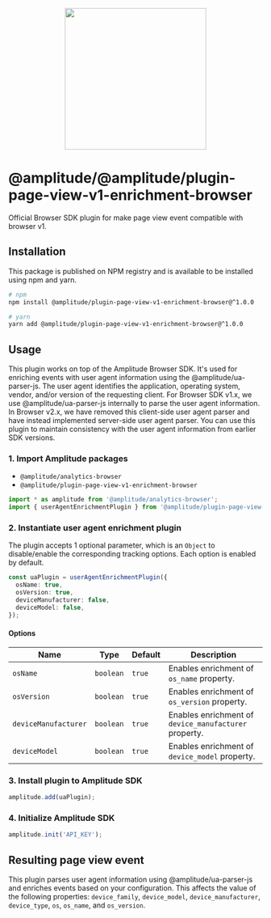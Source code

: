 <p align="center">
  <a href="https://amplitude.com" target="_blank" align="center">
    <img src="https://static.amplitude.com/lightning/46c85bfd91905de8047f1ee65c7c93d6fa9ee6ea/static/media/amplitude-logo-with-text.4fb9e463.svg" width="280">
  </a>
  <br />
</p>

# @amplitude/@amplitude/plugin-page-view-v1-enrichment-browser

Official Browser SDK plugin for make page view event compatible with browser v1.

## Installation

This package is published on NPM registry and is available to be installed using npm and yarn.

```sh
# npm
npm install @amplitude/plugin-page-view-v1-enrichment-browser@^1.0.0

# yarn
yarn add @amplitude/plugin-page-view-v1-enrichment-browser@^1.0.0
```

## Usage

This plugin works on top of the Amplitude Browser SDK. It's used for enriching events with user agent information using the @amplitude/ua-parser-js. The user agent identifies the application, operating system, vendor, and/or version of the requesting client.
For Browser SDK v1.x, we use @amplitude/ua-parser-js internally to parse the user agent information. In Browser v2.x, we have removed this client-side user agent parser and have instead implemented server-side user agent parser. You can use this plugin to maintain consistency with the user agent information from earlier SDK versions.

### 1. Import Amplitude packages

* `@amplitude/analytics-browser`
* `@amplitude/plugin-page-view-v1-enrichment-browser`

```typescript
import * as amplitude from '@amplitude/analytics-browser';
import { userAgentEnrichmentPlugin } from '@amplitude/plugin-page-view-v1-enrichment-browser';
```

### 2. Instantiate user agent enrichment plugin

The plugin accepts 1 optional parameter, which is an `Object` to disable/enable the corresponding tracking options. Each option is enabled by default.

```typescript
const uaPlugin = userAgentEnrichmentPlugin({
  osName: true,
  osVersion: true,
  deviceManufacturer: false,
  deviceModel: false,
});
```

#### Options

|Name|Type|Default|Description|
|-|-|-|-|
|`osName`|`boolean`|`true`| Enables enrichment of `os_name` property. |
|`osVersion`|`boolean`|`true`| Enables enrichment of `os_version` property. |
|`deviceManufacturer`|`boolean`|`true`| Enables enrichment of `device_manufacturer` property. |
|`deviceModel`|`boolean`|`true`| Enables enrichment of `device_model` property. |

### 3. Install plugin to Amplitude SDK

```typescript
amplitude.add(uaPlugin);
```

### 4. Initialize Amplitude SDK

```typescript
amplitude.init('API_KEY');
```

## Resulting page view event

This plugin parses user agent information using @amplitude/ua-parser-js and enriches events based on your configuration. This affects the value of the following properties: `device_family`, `device_model`, `device_manufacturer`, `device_type`, `os`, `os_name`, and `os_version`.
